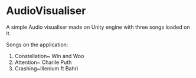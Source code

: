 # AudioVisualiser
A simple Audio visualiser made on Unity engine with three songs loaded on it. 

Songs on the application:
1. Constellation~ Win and Woo
2. Attention~ Charile Puth
3. Crashing~Illenium ft Bahri


